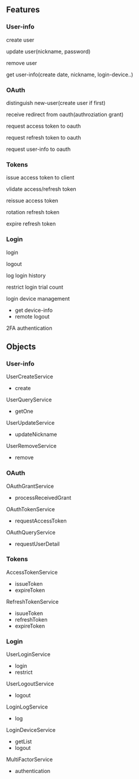 ## Features

### User-info

create user

update user(nickname, password)

remove user

get user-info(create date, nickname, login-device..)

### OAuth

distinguish new-user(create user if first)

receive redirect from oauth(authroziation grant)

request access token to oauth

request refresh token to oauth

request user-info to oauth

### Tokens

issue access token to client

vlidate access/refresh token

reissue access token

rotation refresh token

expire refresh token

### Login

login

logout

log login history

restrict login trial count

login device management
* get device-info
* remote logout

2FA authentication

## Objects

### User-info

UserCreateService
* create

UserQueryService
* getOne

UserUpdateService
* updateNickname

UserRemoveService
* remove

### OAuth

OAuthGrantService
* processReceivedGrant

OAuthTokenService
* requestAccessToken

OAuthQueryService
* requestUserDetail

### Tokens

AccessTokenService
* issueToken
* expireToken

RefreshTokenService
* isuueToken
* refreshToken
* expireToken

### Login

UserLoginService
* login
* restrict

UserLogoutService
* logout

LoginLogService
* log

LoginDeviceService
* getList
* logout

MultiFactorService
* authentication

